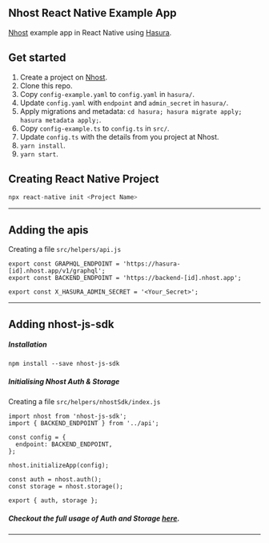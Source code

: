 ## Nhost React Native Example App

[Nhost](https://nhost.io) example app in React Native using [Hasura](https://hasura.io).

## Get started

1. Create a project on [Nhost](https://nhost.io/register).
2. Clone this repo.
3. Copy `config-example.yaml` to `config.yaml` in `hasura/`.
4. Update `config.yaml` with `endpoint` and `admin_secret` in `hasura/`.
5. Apply migrations and metadata: `cd hasura; hasura migrate apply; hasura metadata apply;`.
6. Copy `config-example.ts` to `config.ts` in `src/`.
7. Update `config.ts` with the details from you project at Nhost.
8. `yarn install`.
9. `yarn start`.


## Creating React Native Project

```javascript
npx react-native init <Project Name>
```

---------------------------------------------------------------------------------------------------------------------------
## Adding the apis
Creating a file `src/helpers/api.js`

```
export const GRAPHQL_ENDPOINT = 'https://hasura-[id].nhost.app/v1/graphql';
export const BACKEND_ENDPOINT = 'https://backend-[id].nhost.app';

export const X_HASURA_ADMIN_SECRET = '<Your_Secret>';
```

---------------------------------------------------------------------------------------------------------------------------

## Adding nhost-js-sdk 

##### Installation

`npm install --save nhost-js-sdk`


##### Initialising Nhost Auth & Storage
Creating a file `src/helpers/nhostSdk/index.js`

```
import nhost from 'nhost-js-sdk';
import { BACKEND_ENDPOINT } from '../api';

const config = {
  endpoint: BACKEND_ENDPOINT,
};

nhost.initializeApp(config);

const auth = nhost.auth();
const storage = nhost.storage();

export { auth, storage };

```

##### Checkout the full usage of Auth and Storage [here](https://github.com/nhost/nhost-js-sdk).
---------------------------------------------------------------------------------------------------------------------------
